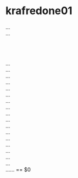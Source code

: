 # krafredone01
<html class="translated-ltr">
<head>...</head>
<body data-new-gr-c-s-check-loaded="14.1087.0" data-gr-ext-installed> <div class="bee-page-container">
<div class="bee-row bee-row-1"></div>
<div class="bee-row bee-row-2">...</div>
<div class="bee-row bee-row-3">
<div class="bee-row-content">
<div class="bee-col bee-col-1 bee-col-w12">
<div class="bee-block bee-block-1 bee-spacer">
<div class="spacer" style="height: 65px;"></div> </div>
<div class="bee-block bee-block-2 bee-paragraph"></div> <div class="bee-block bee-block-3 bee-paragraph"></div> <div class="bee-block bee-block-4 bee-paragraph">...</div> <div class="bee-block bee-block-5 bee-divider">...</div> <div class="bee-block bee-block-6 bee-paragraph"></div> <div class="bee-block bee-block-7 bee-spacer"></div> <div class="bee-block bee-block-8 bee-image">...</div> <div class="bee-block bee-block-9 bee-heading">...</div> <div class="bee-block bee-block-10 bee-image">...</div> <div class="bee-block bee-block-11 bee-button">...</div> <div class="bee-block bee-block-12 bee-spacer">...</div>
</div> </div> </div>
<div class="bee-row bee-row-4">...</div> <div class="bee-row bee-row-5">...</div> <div class="bee-row bee-row-6">...</div> <div class="bee-row bee-row-7">...</div> <div class="bee-row bee-row-8">...</div> <div class="bee-row bee-row-9">...</div> <div class="bee-row bee-row-10">...</div> <div class="bee-row bee-row-11"></div> <div class="bee-row bee-row-12"></div> <div class="bee-row bee-row-13">...</div> <div class="bee-row bee-row-14">...</div> </div>
<div id="goog-gt-tt" class="skiptranslate" dir="ltr"></div> <div class="goog-te-spinner-pos">...</div> </body>
...<grammarly-desktop-integration data-grammarly-shadow-root="true">... </grammarly-desktop-integration>== $0
</html>

